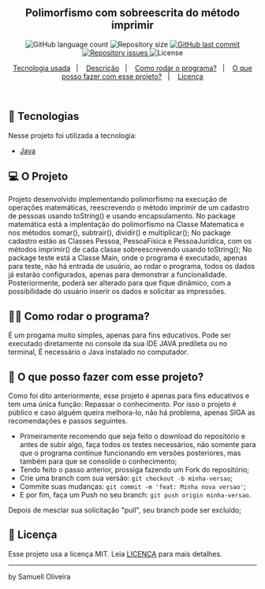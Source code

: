 <h2 align="center">
  Polimorfismo com sobreescrita do método imprimir
</h2>
<p align="center">
  <img alt="GitHub language count" src="https://img.shields.io/badge/Languages-1-blue">

  <img alt="Repository size" src="https://img.shields.io/badge/Size%20Repo-58%20KB-orange">

  <a href="https://github.com/samuelloliveira/Polimorfismo/commits/main">
    <img alt="GitHub last commit" src="https://img.shields.io/badge/Last%20Commit-october-yellow">
  </a>

  <a href="https://github.com/samuelloliveira/Polimorfismo/issues">
    <img alt="Repository issues" src="https://img.shields.io/badge/Issues-0%20open-brightgreen">
  </a>

  <img alt="License" src="https://img.shields.io/badge/license-MIT-brightgreen">
</p>


<p align="center">
  <a href="#rocket-Tecnologias">Tecnologia usada</a>&nbsp;&nbsp;&nbsp;|&nbsp;&nbsp;&nbsp;
  <a href="#-O-projeto">Descrição</a>&nbsp;&nbsp;&nbsp;|&nbsp;&nbsp;&nbsp;
  <a href="#-como-rodar-o-programa">Como rodar o programa?</a>&nbsp;&nbsp;&nbsp;|&nbsp;&nbsp;&nbsp;
  <a href="#-o-que-posso-fazer-com-esse-projeto">O que posso fazer com esse projeto?</a>&nbsp;&nbsp;&nbsp;|&nbsp;&nbsp;&nbsp;
  <a href="#memo-licença">Licença</a>
</p>

<br>

## :rocket: Tecnologias

Nesse projeto foi utilizada a tecnologia:

- [Java](https://www.java.com/)

## 💻 O Projeto

Projeto desenvolvido implementando polimorfismo na execução de operações matemáticas, reescrevendo o método imprimir de um cadastro de pessoas usando toString() e usando encapsulamento.
No package matemática está a implentação do polimorfismo na Classe Matematica e nos métodos somar(), subtrair(), dividir() e multiplicar();
No package cadastro estão as Classes Pessoa, PessoaFisica e PessoaJuridica, com os métodos imprimir() de cada classe sobreescrevendo usando toString();
No package teste está a Classe Main, onde o programa é executado, apenas para teste, não há entrada de usuário, ao rodar o programa, todos os dados já estarão configurados, apenas para demonstrar a funcionalidade. Posteriormente, poderá ser alterado para que fique dinâmico, com a possibilidade do usuário inserir os dados e solicitar as impressões.

## 👨‍💻 Como rodar o programa?

É um progama muito simples, apenas para fins educativos. Pode ser executado diretamente no console da sua IDE JAVA predileta ou no terminal, É necessário o Java instalado no computador.

## 🤔 O que posso fazer com esse projeto?

Como foi dito anteriormente, esse projeto é apenas para fins educativos e tem uma única função: Repassar o conhecimento. Por isso o projeto é público e caso alguém queira melhora-lo, não há problema, apenas SIGA as recomendações e passos seguintes.
- Primeiramente recomendo que seja feito o download do repositório e antes de subir algo, faça todos os testes necessários, não somente para que o programa continue funcionando em versões posteriores, mas também para que se consolide o conhecimento;
- Tendo feito o passo anterior, prossiga fazendo um Fork do repositório;
- Crie uma branch com sua versão: `git checkout -b minha-versao`;
- Commite suas mudanças: `git commit -m 'feat: Minha nova versao'`;
- E por fim, faça um Push no seu branch: `git push origin minha-versao`.

Depois de mesclar sua solicitação "pull", seu branch pode ser excluído;

## :memo: Licença

Esse projeto usa a licença MIT. Leia [LICENÇA](https://pt.wikipedia.org/wiki/Licen%C3%A7a_MIT) para mais detalhes.

---

by Samuell Oliveira
